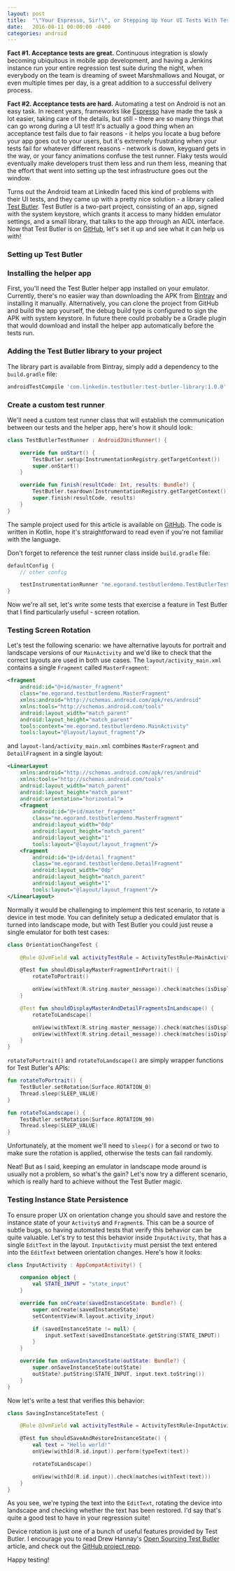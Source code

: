 ```yaml
---
layout: post
title:  "\"Your Espresso, Sir!\", or Stepping Up Your UI Tests With Test Butler"
date:   2016-08-11 00:00:00 -0400
categories: android
---
```

**Fact #1. Acceptance tests are great.** Continuous integration is slowly becoming ubiquitous in 
mobile app development, and having a Jenkins instance run your entire regression test suite during 
the night, when everybody on the team is dreaming of sweet Marshmallows and Nougat, or even multiple 
times per day, is a great addition to a successful delivery process.

**Fact #2. Acceptance tests are hard.** Automating a test on Android is not an easy task. In recent 
years, frameworks like [Espresso][espresso] have made the task a lot easier, taking care of the 
details, but still - there are so many things that can go wrong during a UI test! It's actually a 
good thing when an acceptance test fails due to fair reasons - it helps you locate a bug before your 
app goes out to your users, but it's extremely frustrating when your tests fail for whatever 
different reasons - network is down, keyguard gets in the way, or your fancy animations confuse the 
test runner. Flaky tests would eventually make developers trust them less and run them less, meaning 
that the effort that went into setting up the test infrastructure goes out the window.

Turns out the Android team at LinkedIn faced this kind of problems with their UI tests, and they 
came up with a pretty nice solution - a library called [Test Butler][test-butler-article]. Test 
Butler is a two-part project, consisting of an app, signed with the system keystore, which grants it 
access to many hidden emulator settings, and a small library, that talks to the app through an AIDL 
interface. Now that Test Butler is on [GitHub][test-butler-github], let's set it up and see what it 
can help us with!

### Setting up Test Butler

### Installing the helper app

First, you'll need the Test Butler helper app installed on your emulator. Currently, there's no 
easier way than downloading the APK from [Bintray](https://bintray.com/drewhannay/maven/test-butler-app) and installing it manually. Alternatively, you can clone the project from GitHub and build the app yourself, the debug build type is configured to sign the APK with system keystore. In future there could probably be a Gradle plugin that would download and install the helper app automatically before the tests run.

### Adding the Test Butler library to your project

The library part is available from Bintray, simply add a dependency to the `build.gradle` file:

```groovy
androidTestCompile 'com.linkedin.testbutler:test-butler-library:1.0.0'
```

### Create a custom test runner

We'll need a custom test runner class that will establish the communication between our tests and the helper app, here's how it should look:

```kotlin
class TestButlerTestRunner : AndroidJUnitRunner() {

    override fun onStart() {
        TestButler.setup(InstrumentationRegistry.getTargetContext())
        super.onStart()
    }

    override fun finish(resultCode: Int, results: Bundle?) {
        TestButler.teardown(InstrumentationRegistry.getTargetContext())
        super.finish(resultCode, results)
    }
}
```

The sample project used for this article is available on [GitHub][test-butler-app]. The code is 
written in Kotlin, hope it's straightforward to read even if you're not familiar with the language.

Don't forget to reference the test runner class inside `build.gradle` file:

```groovy
defaultConfig {
    // other config

    testInstrumentationRunner "me.egorand.testbutlerdemo.TestButlerTestRunner"
}
```

Now we're all set, let's write some tests that exercise a feature in Test Butler that I find 
particularly useful - screen rotation.

### Testing Screen Rotation

Let's test the following scenario: we have alternative layouts for portrait and landscape versions 
of our `MainActivity` and we'd like to check that the correct layouts are used in both use cases. 
The `layout/activity_main.xml` contains a single `Fragment` called `MasterFragment`:

```xml
<fragment
    android:id="@+id/master_fragment"
    class="me.egorand.testbutlerdemo.MasterFragment"
    xmlns:android="http://schemas.android.com/apk/res/android"
    xmlns:tools="http://schemas.android.com/tools"
    android:layout_width="match_parent"
    android:layout_height="match_parent"
    tools:context="me.egorand.testbutlerdemo.MainActivity"
    tools:layout="@layout/layout_fragment"/>
```

and `layout-land/activity_main.xml` combines `MasterFragment` and `DetailFragment` in a single 
layout:

```xml
<LinearLayout
    xmlns:android="http://schemas.android.com/apk/res/android"
    xmlns:tools="http://schemas.android.com/tools"
    android:layout_width="match_parent"
    android:layout_height="match_parent"
    android:orientation="horizontal">
    <fragment
        android:id="@+id/master_fragment"
        class="me.egorand.testbutlerdemo.MasterFragment"
        android:layout_width="0dp"
        android:layout_height="match_parent"
        android:layout_weight="1"
        tools:layout="@layout/layout_fragment"/>
    <fragment
        android:id="@+id/detail_fragment"
        class="me.egorand.testbutlerdemo.DetailFragment"
        android:layout_width="0dp"
        android:layout_height="match_parent"
        android:layout_weight="1"
        tools:layout="@layout/layout_fragment"/>
</LinearLayout>
```

Normally it would be challenging to implement this test scenario, to rotate a device in test
mode. You can definitely setup a dedicated emulator that is turned into landscape mode, but with 
Test Butler you could just reuse a single emulator for both test cases:

```kotlin
class OrientationChangeTest {

    @Rule @JvmField val activityTestRule = ActivityTestRule<MainActivity>(MainActivity::class.java)

    @Test fun shouldDisplayMasterFragmentInPortrait() {
        rotateToPortrait()

        onView(withText(R.string.master_message)).check(matches(isDisplayed()))
    }

    @Test fun shouldDisplayMasterAndDetailFragmentsInLandscape() {
        rotateToLandscape()

        onView(withText(R.string.master_message)).check(matches(isDisplayed()))
        onView(withText(R.string.detail_message)).check(matches(isDisplayed()))
    }
}
```

`rotateToPortrait()` and `rotateToLandscape()` are simply wrapper functions for Test Butler's APIs:

```kotlin
fun rotateToPortrait() {
    TestButler.setRotation(Surface.ROTATION_0)
    Thread.sleep(SLEEP_VALUE)
}

fun rotateToLandscape() {
    TestButler.setRotation(Surface.ROTATION_90)
    Thread.sleep(SLEEP_VALUE)
}
```

Unfortunately, at the moment we'll need to `sleep()` for a second or two to make sure the rotation 
is applied, otherwise the tests can fail randomly.

Neat! But as I said, keeping an emulator in landscape mode around is usually not a problem, so 
what's the gain? Let's now try a different scenario, which is really hard to achieve without the 
Test Butler magic.

### Testing Instance State Persistence

To ensure proper UX on orientation change you should save and restore the instance state of your 
`Activity`s and `Fragment`s. This can be a source of subtle bugs, so having automated tests that 
verify this behavior can be quite valuable. Let's try to test this behavior inside `InputActivity`, 
that has a single `EditText` in the layout. `InputActivity` must persist the text entered into the 
`EditText` between orientation changes. Here's how it looks:

```kotlin
class InputActivity : AppCompatActivity() {

    companion object {
        val STATE_INPUT = "state_input"
    }

    override fun onCreate(savedInstanceState: Bundle?) {
        super.onCreate(savedInstanceState)
        setContentView(R.layout.activity_input)

        if (savedInstanceState != null) {
            input.setText(savedInstanceState.getString(STATE_INPUT))
        }
    }

    override fun onSaveInstanceState(outState: Bundle?) {
        super.onSaveInstanceState(outState)
        outState?.putString(STATE_INPUT, input.text.toString())
    }
}
```

Now let's write a test that verifies this behavior:

```kotlin
class SavingInstanceStateTest {

    @Rule @JvmField val activityTestRule = ActivityTestRule<InputActivity>(InputActivity::class.java)

    @Test fun shouldSaveAndRestoreInstanceState() {
        val text = "Hello world!"
        onView(withId(R.id.input)).perform(typeText(text))

        rotateToLandscape()

        onView(withId(R.id.input)).check(matches(withText(text)))
    }
}
```

As you see, we're typing the text into the `EditText`, rotating the device into landscape and 
checking whether the text has been restored. I'd say that's quite a good test to have in your 
regression suite!

Device rotation is just one of a bunch of useful features provided by Test Butler. I encourage you 
to read Drew Hannay's [Open Sourcing Test Butler][test-butler-article] article, and check out the 
[GitHub project repo][test-butler-github].

Happy testing!

[espresso]: https://google.github.io/android-testing-support-library/docs/espresso/
[test-butler-article]: https://engineering.linkedin.com/blog/2016/08/introducing-and-open-sourcing-test-butler--reliable-android-test
[test-butler-github]: https://github.com/linkedin/test-butler
[test-butler-app]: https://bintray.com/drewhannay/maven/test-butler-app
